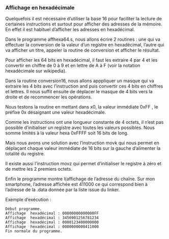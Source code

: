 ### Affichage en hexadécimale

Quelquefois il est nécessaire d’utiliser la base 16 pour faciliter la lecture de certaines instructions et surtout pour afficher des adresses de la mémoire. En effet il est habituel d’afficher les adresses en hexadécimal.

Dans le programme affhexa64.s, nous allons écrire 2 routines : une qui va effectuer la conversion de la valeur d’un registre en hexadécimal, l’autre qui va afficher un titre, appeler la routine de conversion et afficher le résultat.

Pour afficher les 64 bits en hexadécimal, il faut les extraire 4 par 4 et les convertir en chiffre de 0 à 9 et en lettre de A à F (voir la notation hexadécimale sur wikipedia).

Dans la routine conversion16, nous allons apppliquer un masque qui va extraire les 4 bits avec l’instruction and puis convertir ces 4 bits en chiffres et lettres. Il nous suffit ensuite de déplacer le masque de 4 bits vers la droite et de recommencer les opérations.

Nous testons la routine en mettant dans x0, la valeur immédiate 0xFF  , le préfixe 0x désaignant une valeur hexadécimale.

Comme les instructions ont une longueur constante de 4 octets, il n’est pas possible d’initialiser un registre avec toutes les valeurs possibles. Nous somme limités à la valeur hexa 0xFFFF soit 16 bits de long.

Mais nous avons une solution avec  l’instruction movk qui nous permet en déplaçant chaque valeur immédiate de 16 bits sur la gauche d’alimenter la totalité du registre.

Il existe aussi l’instruction movz qui permet d’initialiser le registre à zéro et de mettre les 2 premiers octets.

Enfin le programme montre l(affichage de l’adresse du chaîne. Sur mon smartphone, l’adresse affichée est 411000 ce qui correspond bien à l’adresse de la .data donnée par la liste issue du linker.

Exemple d’exécution :
```
Début programme.
Affichage  hexadécimal : 00000000000000FF
Affichage  hexadécimal : 3456901256781234
Affichage  hexadécimal : 0000123400000000
Affichage  hexadécimal : 0000000000411000
Fin normale du programme.
```
